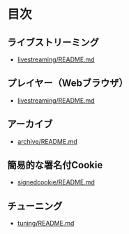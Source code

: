 # 目次

## ライブストリーミング

- <a href='livestreaming/README.md'>livestreaming/README.md</a>

## プレイヤー（Webブラウザ）

- <a href='livestreaming/README.md'>livestreaming/README.md</a>

## アーカイブ

- <a href='archive/README.md'>archive/README.md</a>

## 簡易的な署名付Cookie

- <a href='signedcookie/README.md'>signedcookie/README.md</a>

## チューニング

- <a href='tuning/README.md'>tuning/README.md</a>


